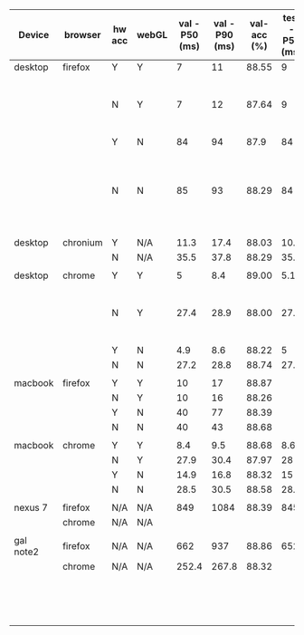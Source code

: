 | Device  | browser  | hw acc | webGL | val - P50  (ms) | val - P90  (ms) | val-acc (%) | test - P50  (ms) | test - P90 (ms) | test-acc (%) | notes                                                                 |
|---------|----------|--------|-------|-----------------|-----------------|-------------|------------------|-----------------|--------------|-----------------------------------------------------------------------|
| desktop | firefox  | Y      | Y     | 7               | 11              | 88.55       | 9                | 14              | 89.15        |                                                                       |
|         |          | N      | Y     | 7               | 12              | 87.64       | 9                | 13              | 89.48        | webGL setting is independent of hw acc setting                        |
|         |          | Y      | N     | 84              | 94              | 87.9        | 84               | 92              | 89.09        |                                                                       |
|         |          | N      | N     | 85              | 93              | 88.29       | 84               | 90              | 88.79        | hw acc options of firefox does not make any difference in computation |
|         |          |        |       |                 |                 |             |                  |                 |              |                                                                       |
| desktop | chronium | Y      | N/A   | 11.3            | 17.4            | 88.03       | 10.7             | 18.5            | 89.77        |                                                                       |
|         |          | N      | N/A   | 35.5            | 37.8            | 88.29       | 35.9             | 38.3            | 89.41        |                                                                       |
|         |          |        |       |                 |                 |             |                  |                 |              |                                                                       |
| desktop | chrome   | Y      | Y     | 5               | 8.4             | 89.00       | 5.1              | 8.2             | 88.92        |                                                                       |
|         |          | N      | Y     | 27.4            | 28.9            | 88.00       | 27.3             | 28.6            | 89.18        | webGL is disabled when hw acc is disabled                             |
|         |          | Y      | N     | 4.9             | 8.6             | 88.22       | 5                | 8.3             | 89.44        |                                                                       |
|         |          | N      | N     | 27.2            | 28.8            | 88.74       | 27.3             | 28.9            | 89.09        |                                                                       |
|         |          |        |       |                 |                 |             |                  |                 |              |                                                                       |
| macbook | firefox  | Y      | Y     | 10              | 17              | 88.87       |                  |                 |              |                                                                       |
|         |          | N      | Y     | 10              | 16              | 88.26       |                  |                 |              |                                                                       |
|         |          | Y      | N     | 40              | 77              | 88.39       |                  |                 |              |                                                                       |
|         |          | N      | N     | 40              | 43              | 88.68       |                  |                 |              |                                                                       |
|         |          |        |       |                 |                 |             |                  |                 |              |                                                                       |
| macbook | chrome   | Y      | Y     | 8.4             | 9.5             | 88.68       | 8.6              | 9.6             | 88.76        |                                                                       |
|         |          | N      | Y     | 27.9            | 30.4            | 87.97       | 28               | 32              | 89.51        |                                                                       |
|         |          | Y      | N     | 14.9            | 16.8            | 88.32       | 15               | 16.7            | 89.18        |                                                                       |
|         |          | N      | N     | 28.5            | 30.5            | 88.58       | 28.4             | 30.4            | 89.18        |                                                                       |
|         |          |        |       |                 |                 |             |                  |                 |              |                                                                       |
| nexus 7 | firefox  | N/A    | N/A   | 849             | 1084            | 88.39       | 845              | 1030.2          | 88.47        |                                                                       |
|         | chrome   | N/A    | N/A   |                 |                 |             |                  |                 |              |                                                                       |
|         |          |        |       |                 |                 |             |                  |                 |              |                                                                       |
|gal note2| firefox  | N/A    | N/A   | 662             | 937             | 88.86       | 652              | 876.2           | 89.12        |                                                                       |
|         | chrome   | N/A    | N/A   | 252.4           | 267.8           | 88.32       |                  |                 |              |                                                                       |
|         |          |        |       |                 |                 |             |                  |                 |              |                                                                       |
|         |          |        |       |                 |                 |             |                  |                 |              |                                                                       |
|         |          |        |       |                 |                 |             |                  |                 |              |                                                                       |
|         |          |        |       |                 |                 |             |                  |                 |              |                                                                       |
|         |          |        |       |                 |                 |             |                  |                 |              |                                                                       |
|         |          |        |       |                 |                 |             |                  |                 |              |                                                                       |
|         |          |        |       |                 |                 |             |                  |                 |              |                                                                       |
|         |          |        |       |                 |                 |             |                  |                 |              |                                                                       |
|         |          |        |       |                 |                 |             |                  |                 |              |                                                                       |
|         |          |        |       |                 |                 |             |                  |                 |              |                                                                       |
|         |          |        |       |                 |                 |             |                  |                 |              |                                                                       |
|         |          |        |       |                 |                 |             |                  |                 |              |                                                                       |
|         |          |        |       |                 |                 |             |                  |                 |              |                                                                       |
|         |          |        |       |                 |                 |             |                  |                 |              |                                                                       |
|         |          |        |       |                 |                 |             |                  |                 |              |                                                                       |
